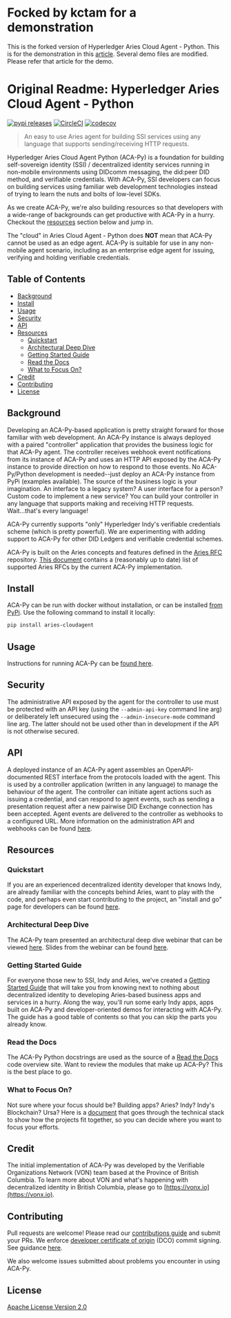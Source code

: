 # Focked by kctam for a demonstration
This is the forked version of Hyperledger Aries Cloud Agent - Python. This is for the demonstration in this [article](https://medium.com/@kctheservant/demonstration-of-hyperledger-aries-cloud-agent-6e476a5426b0?). Several demo files are modified. Please refer that article for the demo.


# Original Readme: Hyperledger Aries Cloud Agent - Python  <!-- omit in toc -->

[![pypi releases](https://img.shields.io/pypi/v/aries_cloudagent)](https://pypi.org/project/aries-cloudagent/)
[![CircleCI](https://circleci.com/gh/hyperledger/aries-cloudagent-python.svg?style=shield)](https://circleci.com/gh/hyperledger/aries-cloudagent-python)
[![codecov](https://codecov.io/gh/hyperledger/aries-cloudagent-python/branch/master/graph/badge.svg)](https://codecov.io/gh/hyperledger/aries-cloudagent-python)

<!-- ![logo](/docs/assets/aries-cloudagent-python-logo-bw.png) -->

> An easy to use Aries agent for building SSI services using any language that supports sending/receiving HTTP requests.

Hyperledger Aries Cloud Agent Python (ACA-Py) is a foundation for building self-sovereign identity (SSI) / decentralized identity services running in non-mobile environments using DIDcomm messaging, the did:peer DID method, and verifiable credentials. With ACA-Py, SSI developers can focus on building services using familiar web development technologies instead of trying to learn the nuts and bolts of low-level SDKs.

As we create ACA-Py, we're also building resources so that developers with a wide-range of backgrounds can get productive with ACA-Py in a hurry. Checkout the [resources](#resources) section below and jump in.

The "cloud" in Aries Cloud Agent - Python does **NOT** mean that ACA-Py cannot be used as an edge agent. ACA-Py is suitable for use in any non-mobile agent scenario, including as an enterprise edge agent for
issuing, verifying and holding verifiable credentials.

## Table of Contents <!-- omit in toc -->

- [Background](#background)
- [Install](#install)
- [Usage](#usage)
- [Security](#security)
- [API](#api)
- [Resources](#resources)
  - [Quickstart](#quickstart)
  - [Architectural Deep Dive](#architectural-deep-dive)
  - [Getting Started Guide](#getting-started-guide)
  - [Read the Docs](#read-the-docs)
  - [What to Focus On?](#what-to-focus-on)
- [Credit](#credit)
- [Contributing](#contributing)
- [License](#license)

## Background

Developing an ACA-Py-based application is pretty straight forward for those familiar with web development. An ACA-Py instance is always deployed with a paired "controller" application that provides the business logic for that ACA-Py agent. The controller receives webhook event notifications from its instance of ACA-Py and uses an HTTP API exposed by the ACA-Py instance to provide direction on how to respond to those events. No ACA-Py/Python development is needed--just deploy an ACA-Py instance from PyPi (examples available). The source of the business logic is your imagination. An interface to a legacy system? A user interface for a person? Custom code to implement a new service? You can build your controller in any language that supports making and receiving HTTP requests. Wait...that's every language!

ACA-Py currently supports "only" Hyperledger Indy's verifiable credentials scheme (which is pretty powerful). We are experimenting with adding support to ACA-Py for other DID Ledgers and verifiable credential schemes.

ACA-Py is built on the Aries concepts and features defined in the [Aries RFC](https://github.com/hyperledger/aries-rfcs) repository. [This document](https://github.com/hyperledger/aries-cloudagent-python/blob/master/SupportedRFCs.md) contains a (reasonably up to date) list of supported Aries RFCs by the current ACA-Py implementation.

## Install

ACA-Py can be run with docker without installation, or can be installed [from PyPi](https://pypi.org/project/aries-cloudagent/). Use the following command to install it locally:

```bash
pip install aries-cloudagent
```

## Usage

Instructions for running ACA-Py can be [found here](https://github.com/hyperledger/aries-cloudagent-python/blob/master/DevReadMe.md#running).

## Security

The administrative API exposed by the agent for the controller to use must be protected with an API key
(using the `--admin-api-key` command line arg) or deliberately left unsecured using the
`--admin-insecure-mode` command line arg. The latter should not be used other than in development if the API
is not otherwise secured.

## API

A deployed instance of an ACA-Py agent assembles an OpenAPI-documented REST interface from the protocols loaded with the agent. This is used by a controller application (written in any language) to manage the behaviour of the agent. The controller can initiate agent actions such as issuing a credential, and can respond to agent events, such
as sending a presentation request after a new pairwise DID Exchange connection has been accepted. Agent events are delivered to the controller as webhooks to a configured URL. More information on the administration API and webhooks can be found [here](https://github.com/hyperledger/aries-cloudagent-python/blob/master/AdminAPI.md).

## Resources

### Quickstart

If you are an experienced decentralized identity developer that knows Indy, are already familiar with the concepts behind Aries,  want to play with the code, and perhaps even start contributing to the project, an "install and go" page for developers can be found [here](https://github.com/hyperledger/aries-cloudagent-python/blob/master/DevReadMe.md).

### Architectural Deep Dive

The ACA-Py team presented an architectural deep dive webinar that can be viewed [here](https://zoom.us/recording/play/Pr-gdxAUVciy7MtPE9tkNAuSLT_Pl_NEYMeW2XxQRitjXtQajl3X5y7L_A1CCRee?autoplay=true&startTime=1563894122000). Slides from the webinar can be found [here](https://docs.google.com/presentation/d/1K7qiQkVi4n-lpJ3nUZY27OniUEM0c8HAIk4imCWCx5Q/edit#slide=id.g5d43fe05cc_0_77).

### Getting Started Guide

For everyone those new to SSI, Indy and Aries, we've created a [Getting Started Guide](https://github.com/hyperledger/aries-cloudagent-python/blob/master/docs/GettingStartedAriesDev/README.md) that will take you from knowing next to nothing about decentralized identity to developing Aries-based business apps and services in a hurry. Along the way, you'll run some early Indy apps, apps built on ACA-Py and developer-oriented demos for interacting with ACA-Py. The guide has a good table of contents so that you can skip the parts you already know.

### Read the Docs

The ACA-Py Python docstrings are used as the source of a [Read the Docs](https://aries-cloud-agent-python.readthedocs.io/en/latest/) code overview site. Want to review the
modules that make up ACA-Py? This is the best place to go.

### What to Focus On?

Not sure where your focus should be? Building apps? Aries? Indy? Indy's Blockchain? Ursa? Here is a [document](https://github.com/hyperledger/aries-cloudagent-python/blob/master/docs/GettingStartedAriesDev/IndyAriesDevOptions.md) that goes through the technical stack to show how the projects fit together, so you can decide where you want to focus your efforts.

## Credit

The initial implementation of ACA-Py was developed by the Verifiable Organizations Network (VON) team based at the Province of British Columbia. To learn more about VON and what's happening with decentralized identity in British Columbia, please go to [https://vonx.io](https://vonx.io).

## Contributing

Pull requests are welcome! Please read our [contributions guide](https://github.com/hyperledger/aries-cloudagent-python/blob/master/CONTRIBUTING.md) and submit your PRs. We enforce [developer certificate of origin](https://developercertificate.org/) (DCO) commit signing. See guidance [here](https://github.com/apps/dco).

We also welcome issues submitted about problems you encounter in using ACA-Py.

## License

[Apache License Version 2.0](https://github.com/hyperledger/aries-cloudagent-python/blob/master/LICENSE)
